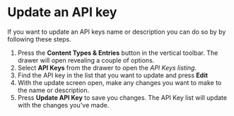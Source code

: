 # Update an API key
If you want to update an API keys name or description you can do so by by following these steps.

1. Press the **Content Types & Entries** button in the vertical toolbar. The drawer will open revealing a couple of options.
2. Select **API Keys** from the drawer to open the *API Keys listing*.
3. Find the API key in the list that you want to update and press **Edit**
4. With the update screen open, make any changes you want to make to the name or description.
5. Press **Update API Key** to save you changes. The API Key list will update with the changes you've made.
